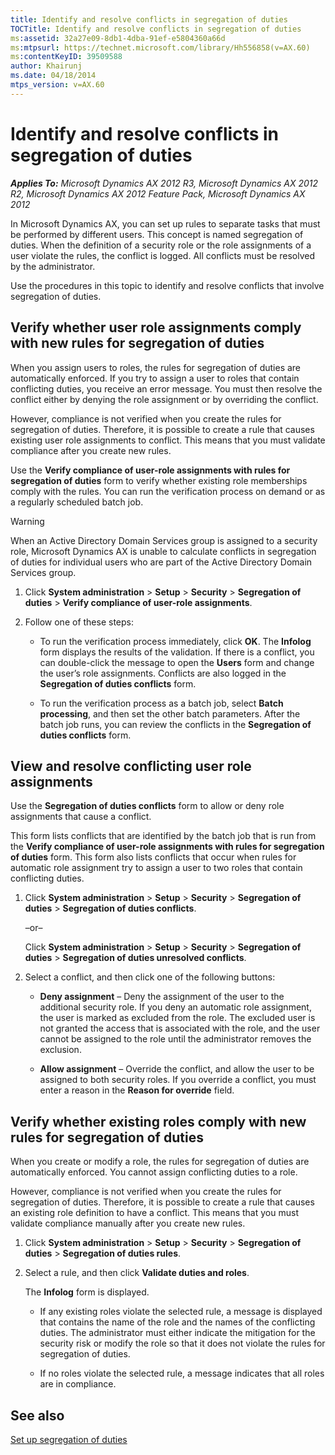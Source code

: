 ```yaml
---
title: Identify and resolve conflicts in segregation of duties
TOCTitle: Identify and resolve conflicts in segregation of duties
ms:assetid: 32a27e09-8db1-4dba-91ef-e5804360a66d
ms:mtpsurl: https://technet.microsoft.com/library/Hh556858(v=AX.60)
ms:contentKeyID: 39509588
author: Khairunj
ms.date: 04/18/2014
mtps_version: v=AX.60
---
```


# Identify and resolve conflicts in segregation of duties 


_**Applies To:** Microsoft Dynamics AX 2012 R3, Microsoft Dynamics AX 2012 R2, Microsoft Dynamics AX 2012 Feature Pack, Microsoft Dynamics AX 2012_

In Microsoft Dynamics AX, you can set up rules to separate tasks that must be performed by different users. This concept is named segregation of duties. When the definition of a security role or the role assignments of a user violate the rules, the conflict is logged. All conflicts must be resolved by the administrator.

Use the procedures in this topic to identify and resolve conflicts that involve segregation of duties.

## Verify whether user role assignments comply with new rules for segregation of duties

When you assign users to roles, the rules for segregation of duties are automatically enforced. If you try to assign a user to roles that contain conflicting duties, you receive an error message. You must then resolve the conflict either by denying the role assignment or by overriding the conflict.

However, compliance is not verified when you create the rules for segregation of duties. Therefore, it is possible to create a rule that causes existing user role assignments to conflict. This means that you must validate compliance after you create new rules.

Use the **Verify compliance of user-role assignments with rules for segregation of duties** form to verify whether existing role memberships comply with the rules. You can run the verification process on demand or as a regularly scheduled batch job.


> [!WARNING]
> <P>When an Active Directory Domain Services group is assigned to a security role, Microsoft Dynamics AX is unable to calculate conflicts in segregation of duties for individual users who are part of the Active Directory Domain Services group.</P>



1.  Click **System administration** \> **Setup** \> **Security** \> **Segregation of duties** \> **Verify compliance of user-role assignments**.

2.  Follow one of these steps:
    
      - To run the verification process immediately, click **OK**. The **Infolog** form displays the results of the validation. If there is a conflict, you can double-click the message to open the **Users** form and change the user’s role assignments. Conflicts are also logged in the **Segregation of duties conflicts** form.
    
      - To run the verification process as a batch job, select **Batch processing**, and then set the other batch parameters. After the batch job runs, you can review the conflicts in the **Segregation of duties conflicts** form.

## View and resolve conflicting user role assignments

Use the **Segregation of duties conflicts** form to allow or deny role assignments that cause a conflict.

This form lists conflicts that are identified by the batch job that is run from the **Verify compliance of user-role assignments with rules for segregation of duties** form. This form also lists conflicts that occur when rules for automatic role assignment try to assign a user to two roles that contain conflicting duties.

1.  Click **System administration** \> **Setup** \> **Security** \> **Segregation of duties** \> **Segregation of duties conflicts**.
    
    –or–
    
    Click **System administration** \> **Setup** \> **Security** \> **Segregation of duties** \> **Segregation of duties unresolved conflicts**.

2.  Select a conflict, and then click one of the following buttons:
    
      - **Deny assignment** – Deny the assignment of the user to the additional security role. If you deny an automatic role assignment, the user is marked as excluded from the role. The excluded user is not granted the access that is associated with the role, and the user cannot be assigned to the role until the administrator removes the exclusion.
    
      - **Allow assignment** – Override the conflict, and allow the user to be assigned to both security roles. If you override a conflict, you must enter a reason in the **Reason for override** field.

## Verify whether existing roles comply with new rules for segregation of duties

When you create or modify a role, the rules for segregation of duties are automatically enforced. You cannot assign conflicting duties to a role.

However, compliance is not verified when you create the rules for segregation of duties. Therefore, it is possible to create a rule that causes an existing role definition to have a conflict. This means that you must validate compliance manually after you create new rules.

1.  Click **System administration** \> **Setup** \> **Security** \> **Segregation of duties** \> **Segregation of duties rules**.

2.  Select a rule, and then click **Validate duties and roles**.
    
    The **Infolog** form is displayed.
    
      - If any existing roles violate the selected rule, a message is displayed that contains the name of the role and the names of the conflicting duties. The administrator must either indicate the mitigation for the security risk or modify the role so that it does not violate the rules for segregation of duties.
    
      - If no roles violate the selected rule, a message indicates that all roles are in compliance.

## See also

[Set up segregation of duties](set-up-segregation-of-duties.md)

  


